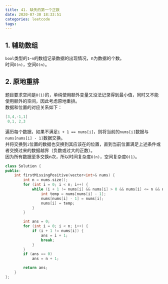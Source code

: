 ```yaml
---
title: 41. 缺失的第一个正数
date: 2020-07-30 18:33:51
categories: leetcode
tags:
---
```

## 1. 辅助数组
`bool`类型的`1~n`的数组记录数据的出现情况，n为数据的个数。  
时间`O(n)`，空间`O(n)`。  

## 2. 原地重排
题目要求空间是`O(1)`的，单纯使用额外变量又没法记录得到最小值，同时又不能使用额外的空间，因此考虑原地重排。  
数据和位置的对应关系如下：  
```cpp
[3,4,-1,1]
 0,1, 2,3
```
遍历每个数据，如果不满足`i + 1 == nums[i]`，则将当前的`nums[i]`数据与`nums[nums[i] - 1]`数据交换。  
并将交换到`i`位置的数据也交换到其应该在的位置，直到当前位置满足上述条件或者交换过来的数据越界（负数或过大的正数）。  
因为所有数据至多交换n次，所以时间复杂度`O(n)`，空间复杂度`O(1)`。  
```cpp
class Solution {
public:
    int firstMissingPositive(vector<int>& nums) {
        int n = nums.size();
        for (int i = 0; i < n; i++) {
            while (i + 1 != nums[i] && nums[i] > 0 && nums[i] <= n && nums[nums[i] - 1] != nums[i]) {
                int temp = nums[nums[i] - 1];
                nums[nums[i] - 1] = nums[i];
                nums[i] = temp;
            }
        }

        int ans = 0;
        for (int i = 0; i < n; i++) {
            if (i + 1 != nums[i]) {
                ans = i + 1;
                break;
            }
        }
        if (ans == 0)
            ans = n + 1;

        return ans;
    }
};
```
